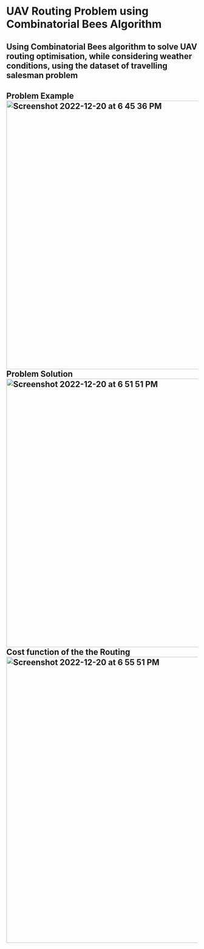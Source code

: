 # UAV Routing Problem using Combinatorial Bees Algorithm

Using Combinatorial Bees algorithm to solve UAV routing optimisation, while considering weather conditions, using the dataset of travelling salesman problem
---
**Problem Example** <br />
<img width="705" alt="Screenshot 2022-12-20 at 6 45 36 PM" src="https://user-images.githubusercontent.com/90036648/208678665-6e0d4441-03a1-4163-9285-dcdac31e4abf.png">
**Problem Solution** <br />
<img width="705" alt="Screenshot 2022-12-20 at 6 51 51 PM" src="https://user-images.githubusercontent.com/90036648/208678629-8bd847d1-ea1e-4659-a2c0-554485f4ef2d.png">
**Cost function of the the Routing** <br />
<img width="751" alt="Screenshot 2022-12-20 at 6 55 51 PM" src="https://user-images.githubusercontent.com/90036648/208678587-8462c62e-9a4f-4d1b-b546-98192f07621a.png">
---
